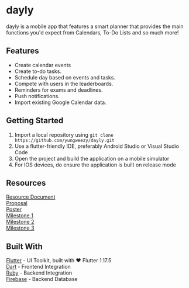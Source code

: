 # dayly
dayly is a mobile app that features a smart planner that provides the main functions you'd expect from Calendars, To-Do Lists and so much more!

## Features
 - Create calendar events
 - Create to-do tasks.
 - Schedule day based on events and tasks.
 - Compete with users in the leaderboards.
 - Reminders for exams and deadlines.
 - Push notifications.
 - Import existing Google Calendar data.

## Getting Started
 1. Import a local repository using ```git clone https://github.com/yungweezy/dayly.git```
 2. Use a flutter-friendly IDE, preferably Android Studio or Visual Studio Code
 3. Open the project and build the application on a mobile simulator
 4. For IOS devices, do ensure the application is built on release mode

## Resources
[Resource Document](https://docs.google.com/document/d/1Wapib8dYOP_gKQft_BRPQViQaZkGyq15EofuNCDpVCQ/edit)  
[Proposal](https://docs.google.com/document/d/1igmVL5-dhH8DqmlhI6OwF6UagX08Vwv3uPCLREm6P3k/edit)  
[Poster](https://docs.google.com/presentation/d/1g8ZDNi-oKQqYzvc-KzgVKBzx87LDTDz7eYr7UCtCrYM/edit?ts=5eba70e6)                           
[Milestone 1](https://docs.google.com/document/d/1oGexRG2LgFkpq9dDR_5lL1ANllLziGcYAKQvQ5vipUU/edit?usp=sharing)  
[Milestone 2](https://docs.google.com/document/d/1Icgm5qq2ZWJUwqQIGApPp1vw9ZSddwcId5XgGDZBV3U/edit?usp=sharing)  
[Milestone 3](https://docs.google.com/document/d/1UclQvh5bE_WcDL-LwRlEg85-DEZeORoOSYIH9SeG058/edit?usp=sharing)   

## Built With
 [Flutter](https://flutter.dev/) - UI Toolkit, built with ❤️ Flutter 1.17.5  
 [Dart](https://dart.dev/) - Frontend Integration  
 [Ruby](https://dart.dev/) - Backend Integration  
 [Firebase](https://firebase.google.com/) - Backend Database 
